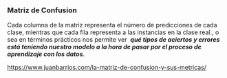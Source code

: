 ### Matriz de Confusion

Cada columna de la matriz representa el número de predicciones de cada clase, mientras que cada fila representa a las instancias en la clase real., o sea en términos prácticos nos permite ver  _**qué tipos de aciertos y errores está teniendo nuestro modelo a la hora de pasar por el proceso de aprendizaje con los datos**_.

https://www.juanbarrios.com/la-matriz-de-confusion-y-sus-metricas/

